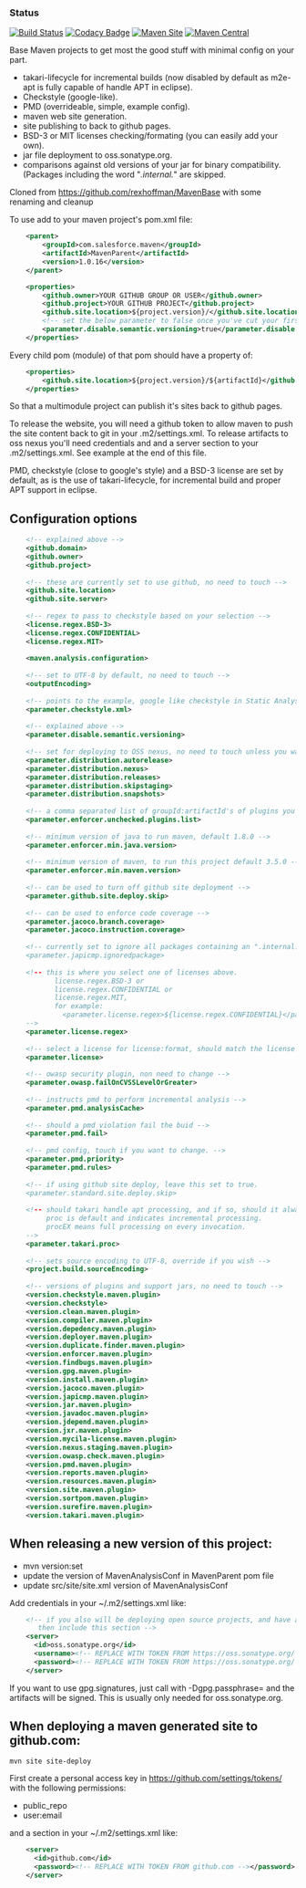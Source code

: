 ### Status ###

[![Build Status](https://travis-ci.org/salesforce/MavenParent.svg?branch=master)](https://travis-ci.org/salesforce/MavenParent)
[![Codacy Badge](https://api.codacy.com/project/badge/Grade/e23ae73e84bc4b76b912afdeb679dc22)](https://www.codacy.com/app/rexhoffman/MavenParent?utm_source=github.com&amp;utm_medium=referral&amp;utm_content=salesforce/MavenParent&amp;utm_campaign=Badge_Grade)
[![Maven Site](https://img.shields.io/badge/maven_site-1.0.16-green.svg)](https://opensource.salesforce.com/MavenParent/1.0.16/index.html)
[![Maven Central](https://maven-badges.herokuapp.com/maven-central/com.salesforce.maven/MavenParent/badge.svg)](https://maven-badges.herokuapp.com/maven-central/com.salesforce.maven/MavenParent)


Base Maven projects to get most the good stuff with minimal config on your part.
 * takari-lifecycle for incremental builds (now disabled by default as m2e-apt is fully capable of handle APT in eclipse).
 * Checkstyle (google-like).
 * PMD (overrideable, simple, example config).
 * maven web site generation.
 * site publishing to back to github pages.
 * BSD-3 or MIT licenses checking/formating (you can easily add your own).
 * jar file deployment to oss.sonatype.org.
 * comparisons against old versions of your jar for binary compatibility.  (Packages including the word "*.internal.*" are skipped.

Cloned from https://github.com/rexhoffman/MavenBase with some renaming and cleanup

To use add to your maven project's pom.xml file:

```xml
    <parent>
        <groupId>com.salesforce.maven</groupId>
        <artifactId>MavenParent</artifactId>
        <version>1.0.16</version>
    </parent>

    <properties>
        <github.owner>YOUR GITHUB GROUP OR USER</github.owner>
        <github.project>YOUR GITHUB PROJECT</github.project>
        <github.site.location>${project.version}/</github.site.location>
        <!-- set the below parameter to false once you've cut your first release and you want semantic verion checking -->
        <parameter.disable.semantic.versioning>true</parameter.disable.semantic.versioning>
    </properties>
```

Every child pom (module) of that pom should have a property of:

```xml
    <properties>
        <github.site.location>${project.version}/${artifactId}</github.site.location>
    </properties>
```

So that a multimodule project can publish it's sites back to github pages.

To release the website, you will need a github token to allow maven to push the site content back to git in your .m2/settings.xml.
To release artifacts to oss nexus you'll need credentials and and a server section to your .m2/settings.xml.  See example at the end of this file.


PMD, checkstyle (close to google's style) and a BSD-3 license are set by default, as is the use of takari-lifecycle,
for incremental build and proper APT support in eclipse.

## Configuration options

```xml
    <!-- explained above -->
    <github.domain>
    <github.owner>
    <github.project>
    
    <!-- these are currently set to use github, no need to touch -->
    <github.site.location>
    <github.site.server>
    
    <!-- regex to pass to checkstyle based on your selection -->
    <license.regex.BSD-3>
    <license.regex.CONFIDENTIAL>
    <license.regex.MIT>
    
    <maven.analysis.configuration>
    
    <!-- set to UTF-8 by default, no need to touch -->
    <outputEncoding>
    
    <!-- points to the example, google like checkstyle in Static Analysis jar -->
    <parameter.checkstyle.xml>
    
    <!-- explained above -->
    <parameter.disable.semantic.versioning>
    
    <!-- set for deploying to OSS nexus, no need to touch unless you want to use the staging repos -->
    <parameter.distribution.autorelease>
    <parameter.distribution.nexus>
    <parameter.distribution.releases>
    <parameter.distribution.skipstaging>
    <parameter.distribution.snapshots>
    
    <!-- a comma separated list of groupId:artifactId's of plugins you don't mind having as snapshots -- best used in development of plugins only -->
    <parameter.enforcer.unchecked.plugins.list>
    
    <!-- minimum version of java to run maven, default 1.8.0 -->
    <parameter.enforcer.min.java.version>
    
    <!-- minimum version of maven, to run this project default 3.5.0 -->
    <parameter.enforcer.min.maven.version> 
    
    <!-- can be used to turn off github site deployment -->
    <parameter.github.site.deploy.skip>
    
    <!-- can be used to enforce code coverage -->
    <parameter.jacoco.branch.coverage>
    <parameter.jacoco.instruction.coverage>
    
    <!-- currently set to ignore all packages containing an ".internal." segement.
    <parameter.japicmp.ignoredpackage>
    
    <!-- this is where you select one of licenses above.
           license.regex.BSD-3 or
           license.regex.CONFIDENTIAL or
           license.regex.MIT,
           for example:
             <parameter.license.regex>${license.regex.CONFIDENTIAL}</parameter.license.regex>
    -->    
    <parameter.license.regex>
    
    <!-- select a license for license:format, should match the license above. Select between: BSD-3, MIT, CONFIDENTIAL -->
    <parameter.license>
    
    <!-- owasp security plugin, non need to change -->
    <parameter.owasp.failOnCVSSLevelOrGreater>
    
    <!-- instructs pmd to perform incremental analysis -->
    <parameter.pmd.analysisCache>
    
    <!-- should a pmd violation fail the buid -->
    <parameter.pmd.fail>
    
    <!-- pmd config, touch if you want to change. -->
    <parameter.pmd.priority>
    <parameter.pmd.rules>
    
    <!-- if using github site deploy, leave this set to true.
    <parameter.standard.site.deploy.skip>
    
    <!-- should takari handle apt processing, and if so, should it always regenerate, 'proc' or 'procEX' 
         proc is default and indicates incremental processing.
         procEX means full processing on every invocation.
    -->
    <parameter.takari.proc>
    
    <!-- sets source encoding to UTF-8, override if you wish -->
    <project.build.sourceEncoding>
    
    <!-- versions of plugins and support jars, no need to touch -->
    <version.checkstyle.maven.plugin>
    <version.checkstyle>
    <version.clean.maven.plugin>
    <version.compiler.maven.plugin>
    <version.depedency.maven.plugin>
    <version.deployer.maven.plugin>
    <version.duplicate.finder.maven.plugin>
    <version.enforcer.maven.plugin>
    <version.findbugs.maven.plugin>
    <version.gpg.maven.plugin>
    <version.install.maven.plugin>
    <version.jacoco.maven.plugin>
    <version.japicmp.maven.plugin>
    <version.jar.maven.plugin>
    <version.javadoc.maven.plugin>
    <version.jdepend.maven.plugin>
    <version.jxr.maven.plugin>
    <version.mycila-license.maven.plugin>
    <version.nexus.staging.maven.plugin>
    <version.owasp.check.maven.plugin>
    <version.pmd.maven.plugin>
    <version.reports.maven.plugin>
    <version.resources.maven.plugin>
    <version.site.maven.plugin>
    <version.sortpom.maven.plugin>
    <version.surefire.maven.plugin>
    <version.takari.maven.plugin>
```    

## When releasing a new version of this project:

* mvn version:set
* update the version of MavenAnalysisConf in MavenParent pom file
* update src/site/site.xml version of MavenAnalysisConf 

Add credentials in your ~/.m2/settings.xml like:
    
```xml
    <!-- if you also will be deploying open source projects, and have an account at https://oss.sonatype.org/
       then include this section -->
    <server>
      <id>oss.sonatype.org</id>
      <username><!-- REPLACE WITH TOKEN FROM https://oss.sonatype.org/ --></username>
      <password><!-- REPLACE WITH TOKEN FROM https://oss.sonatype.org/ --></password>
    </server>
```

If you want to use gpg.signatures, just call with -Dgpg.passphrase= and the artifacts will be signed. This is usually only needed for oss.sonatype.org.

## When deploying a maven generated site to github.com:

```
mvn site site-deploy
```

First create a personal access key in https://github.com/settings/tokens/ with the following permissions:
* public_repo
* user:email

and a section in your ~/.m2/settings.xml like:

```xml
    <server>
      <id>github.com</id>
      <password><!-- REPLACE WITH TOKEN FROM github.com --></password>
    </server>
```
